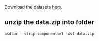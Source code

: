 Download the datasets [here](https://entuedu-my.sharepoint.com/:f:/g/personal/boonpeng001_e_ntu_edu_sg/EsdFCWhAwi5Ot0ItBOSk3UEBK8FUwlMSi_jSrBN6FrGqhw?e=ggRX1q).


## unzip the data.zip into folder

```
bsdtar --strip-components=1 -xvf data.zip
```
